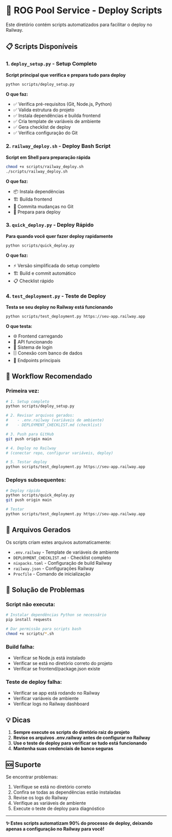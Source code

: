 # 🚀 ROG Pool Service - Deploy Scripts

Este diretório contém scripts automatizados para facilitar o deploy no Railway.

## 📋 Scripts Disponíveis

### 1. `deploy_setup.py` - Setup Completo
**Script principal que verifica e prepara tudo para deploy**

```bash
python scripts/deploy_setup.py
```

**O que faz:**
- ✅ Verifica pré-requisitos (Git, Node.js, Python)
- ✅ Valida estrutura do projeto
- ✅ Instala dependências e builda frontend
- ✅ Cria template de variáveis de ambiente
- ✅ Gera checklist de deploy
- ✅ Verifica configuração do Git

### 2. `railway_deploy.sh` - Deploy Bash Script
**Script em Shell para preparação rápida**

```bash
chmod +x scripts/railway_deploy.sh
./scripts/railway_deploy.sh
```

**O que faz:**
- 📦 Instala dependências
- 🏗️ Builda frontend
- 📝 Commita mudanças no Git
- 🚀 Prepara para deploy

### 3. `quick_deploy.py` - Deploy Rápido
**Para quando você quer fazer deploy rapidamente**

```bash
python scripts/quick_deploy.py
```

**O que faz:**
- ⚡ Versão simplificada do setup completo
- 🏗️ Build e commit automático
- 📋 Checklist rápido

### 4. `test_deployment.py` - Teste de Deploy
**Testa se seu deploy no Railway está funcionando**

```bash
python scripts/test_deployment.py https://seu-app.railway.app
```

**O que testa:**
- 🌐 Frontend carregando
- 🏥 API funcionando
- 🔐 Sistema de login
- 🗄️ Conexão com banco de dados
- 🔗 Endpoints principais

## 🎯 Workflow Recomendado

### Primeira vez:
```bash
# 1. Setup completo
python scripts/deploy_setup.py

# 2. Revisar arquivos gerados:
#    - .env.railway (variáveis de ambiente)
#    - DEPLOYMENT_CHECKLIST.md (checklist)

# 3. Push para GitHub
git push origin main

# 4. Deploy no Railway
# (conectar repo, configurar variáveis, deploy)

# 5. Testar deploy
python scripts/test_deployment.py https://seu-app.railway.app
```

### Deploys subsequentes:
```bash
# Deploy rápido
python scripts/quick_deploy.py
git push origin main

# Testar
python scripts/test_deployment.py https://seu-app.railway.app
```

## 📁 Arquivos Gerados

Os scripts criam estes arquivos automaticamente:

- `.env.railway` - Template de variáveis de ambiente
- `DEPLOYMENT_CHECKLIST.md` - Checklist completo
- `nixpacks.toml` - Configuração de build Railway
- `railway.json` - Configurações Railway
- `Procfile` - Comando de inicialização

## 🔧 Solução de Problemas

### Script não executa:
```bash
# Instalar dependências Python se necessário
pip install requests

# Dar permissão para scripts bash
chmod +x scripts/*.sh
```

### Build falha:
- Verificar se Node.js está instalado
- Verificar se está no diretório correto do projeto
- Verificar se frontend/package.json existe

### Teste de deploy falha:
- Verificar se app está rodando no Railway
- Verificar variáveis de ambiente
- Verificar logs no Railway dashboard

## 💡 Dicas

1. **Sempre execute os scripts do diretório raiz do projeto**
2. **Revise os arquivos .env.railway antes de configurar no Railway**
3. **Use o teste de deploy para verificar se tudo está funcionando**
4. **Mantenha suas credenciais de banco seguras**

## 🆘 Suporte

Se encontrar problemas:

1. Verifique se está no diretório correto
2. Confira se todas as dependências estão instaladas
3. Revise os logs do Railway
4. Verifique as variáveis de ambiente
5. Execute o teste de deploy para diagnóstico

---

**✨ Estes scripts automatizam 90% do processo de deploy, deixando apenas a configuração no Railway para você!**